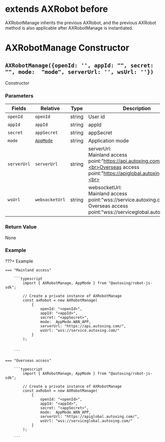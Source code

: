 # extends AXRobot before
AXRobotManage inherits the previous AXRobot, and the previous AXRobot method is also applicable after AXRobotManage is instantiated.

#  AXRobotManage Constructor

## `AXRobotManage({openId: '', appId: "", secret: "", mode:  "mode", serverUrl: '', wsUrl: ''})`

Constructor

### Parameters

| Fields        | Relative        | Type | Description     |
| ----------- | ---------- | -------- | -------- |
| `openId`    | `openId`   | string   |  User id |
| `appId`     | `appId`    | string   | appId |
| `secret`    | `appSecret`| string   |appSecret |
| `mode`      | [`AppMode`](../../../Define/Define-AppMode) | string   | Application mode |
| `serverUrl` | `serverUrl` | string   | serverUrl: <br>Mainland access point:"https://api.autoxing.com/"<br>Overseas access point:"https://apiglobal.autoxing.com/"<br> |
| `wsUrl` | `websocketUrl` | string   | websocketUrl:<br>Mainland access point:"wss://service.autoxing.com/"<br>Overseas access point:"wss://serviceglobal.autoxing.com/" |


### Return Value

None

### Example

???+ Example 

    === "Mainland access"

        ```typescript
            import { AXRobotManage, AppMode } from "@autoxing/robot-js-sdk";

            // Create a private instance of AXRobotManage
            const axRobot = new AXRobotManage(
                {
                    openId: "<openId>",
                    appId: "<appId>",
                    secret: "<appSecret>",
                    mode:  AppMode.WAN_APP,
                    serverUrl: "https://api.autoxing.com/",
                    wsUrl: "wss://service.autoxing.com/"
                }
            );
           

        ```

    === "Overseas access"

        ```typescript
            import { AXRobotManage, AppMode } from "@autoxing/robot-js-sdk";

            // Create a private instance of AXRobotManage
            const axRobot = new AXRobotManage(
                {
                    openId: "<openId>",
                    appId: "<appId>",
                    secret: "<appSecret>",
                    mode:  AppMode.WAN_APP,
                    serverUrl: "https://apiglobal.autoxing.com/",
                    wsUrl: "wss://serviceglobal.autoxing.com/"
                }
            );

        ```